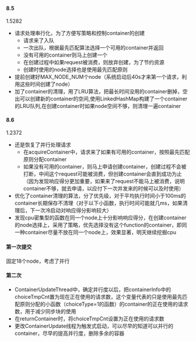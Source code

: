 #### 8.5
1.5282
- 请求处理串行化，为了方便写策略和控制container的创建
    - 请求来了入队
    - 一次出队，根据最先匹配算法选择一个可用的container并返回
    - 没有可用的container则马上创建一个
    - 在创建过程中如果request被消费，则放弃创建，为了节约资源
    - 创建时使用的node选择也是使用最先匹配原则
- 提前创建好MAX_NODE_NUM个node（系统启动后40s才来第一个请求，利用这些时间创建了node）
- 加了container的清理，用了LRU算法，把最长时间没用的container删掉，空出可以创建新的container的空间,使用LinkedHashMap构建了一个container的LRU队列,在创建container时如果node空间不够，则清理一遍container

#### 8.6
1.2372
- 还是恢复了并行处理请求
    - 在acquireContainer中，请求来了如果有可用的container，按照最先匹配原则分配container
    - 如果没有可用的container，则马上申请创建container，创建过程不会被打断，中间这个request可能被消费，但创建container会直到成功为止（因为发现响应得分更加重要，如果来了request不能马上被消费，说明container不够，就去申请，以应付下一次并发来的时候可以及时使用）
- 优化了container清理的算法，分了优先级，对于平均执行时间小于100ms的container长期保存不清理（对于以下小函数，执行时间可能就几ms，如果清理后，下一次冷启动对响应得分影响较大）
- 发现cpu密集型的函数在同一个node上十分影响响应得分，在创建container的node选择上，采用了策略，优先选择没有这个function的container，即同一种container尽量不放在同一个node上，效果显著，明天继续挖掘cpu

#### 第一次提交
固定18个node，考虑了并行

#### 第二次
- ContainerUpdateThread中，确定并行度以后，把containerInfo中的choiceTmpCnt置为现在正在使用的请求数，这个变量代表的只是使用最先匹配原则分配的小函数（choiceType=1的函数）的container的正在使用的请求数，用于减少同步块的使用
- 在returnContainer时，将choiceTmpCnt设置为正在使用的请求数
- 更改ContainerUpdate线程为触发式启动，可以尽早的知道可以并行的container，尽早的提高并行度，删除多余的容器